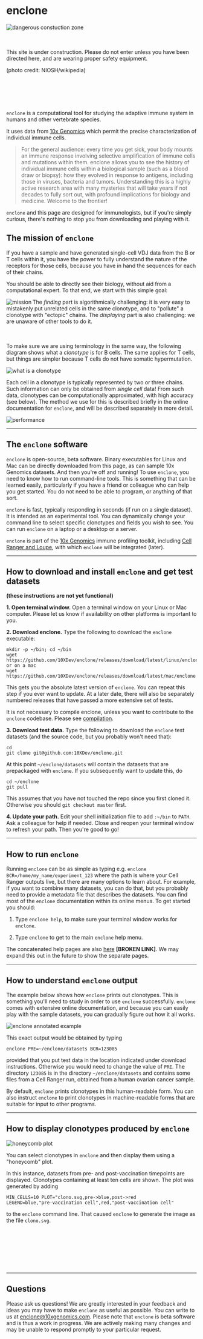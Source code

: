 <a name="readme" style="display:block; position:relative; top:-150px;"></a>
# enclone

<img align="left" src="https://upload.wikimedia.org/wikipedia/commons/thumb/c/cf/Construction_workers_not_wearing_fall_protection_equipment.jpg/320px-Construction_workers_not_wearing_fall_protection_equipment.jpg" alt="dangerous constuction zone" title="dangerous construction zone" />

<br>
<br>
<br>

This site is under construction.  Please do not enter unless you have been directed here, and
are wearing proper safety equipment.  

(photo credit: NIOSH/wikipedia)

<br>
<br>
<br>
<br>

`enclone` is a computational tool for studying the adaptive immune system in humans and
other vertebrate species.  

It uses data from [10x Genomics](https://www.10xgenomics.com/) which permit the precise
characterization of individual immune cells.

> For the general audience: every time you get sick, your body mounts an immune response involving
> selective amplification of immune cells and mutations within them.
> enclone allows you to see the history of individual immune cells within a 
> biological sample (such as a blood draw or biopsy): how they evolved in response to antigens, 
> including those in viruses, bacteria and tumors.  Understanding this is a highly active 
> research area with many mysteries that will take years if not decades to fully sort out, with 
> profound implications for biology and medicine.  Welcome to the frontier!

`enclone` and this page are designed for immunologists, but if
you're simply curious, there's nothing to stop you from downloading and playing with it.

## The mission of `enclone`

If you have a sample and have generated single-cell VDJ data from the B or T cells within it, you
have the power to fully understand the nature of the receptors for those cells, because you have
in hand the sequences for each of their chains.  

You should be able to directly see their biology, without aid from a computational expert.  To 
that end, we start with this simple goal:

<img align="left" src="img/mission.svg" alt="mission" title="mission" />
The <i>finding</i> part is 
algorithmically challenging: it is very easy to mistakenly put unrelated cells in the same 
clonotype, and to "pollute" a clonotype with "ectopic" chains.  
The <i>displaying</i> part is also challenging: we are unaware of other tools to do it.

<br>
<br>
<br>

To make sure we are using terminology in the same way, the following diagram shows what a 
_clonotype_ is for B cells.  The same applies for T cells, but things are simpler because T cells 
do not have somatic hypermutation.

<img src="img/what_is_a_clonotype.png" alt="what is a clonotype" title="what is a clonotype" />

Each cell in a clonotype is typically represented by two or three chains.  Such information can
only be obtained from _single cell_ data!  From such data, clonotypes can be computationally
approximated, with high accuracy (see below).  The method we use for this is described briefly in 
the online documentation for `enclone`, and will be described separately in more detail.

<img src="img/performance.svg" alt="performance" title="performance" />

___________________________________________________________________________________________________

<a name="software" style="display:block; position:relative; top:-150px;"></a>
## The `enclone` software

`enclone` is open-source, beta software.  Binary executables for Linux and Mac can be 
directly downloaded from this page, as can sample 10x Genomics datasets.  And then you're off and
running!  To use `enclone`, you need to know how to run command-line tools.  This is something that 
can be learned easily, particularly if you have a friend or colleague who can help you
get started.  You do not need to be able to program, or anything of that sort.

`enclone` is fast, typically responding in seconds (if run on a single dataset).  It is intended 
as an experimental tool.  You can dynamically change your command line to select specific 
clonotypes and fields you wish to see.  You can run `enclone` on a laptop or a desktop or a server.

`enclone` is part of the [10x Genomics](https://www.10xgenomics.com/) immune 
profiling toolkit, including
[Cell Ranger and Loupe](https://support.10xgenomics.com/single-cell-gene-expression/software/overview/welcome), 
with which `enclone` will be integrated (later).
___________________________________________________________________________________________________

<a name="download" style="display:block; position:relative; top:-150px;"></a>
## How to download and install `enclone` and get test datasets

<b>(these instructions are not yet functional)</b>

<b>1.  Open terminal window.</b>  Open a terminal window on your Linux or Mac computer. Please let us
know if availability on other platforms is important to you.

<b>2.  Download enclone.</b>  Type the following to download the `enclone` executable:
```
mkdir -p ~/bin; cd ~/bin
wget https://github.com/10XDev/enclone/releases/download/latest/linux/enclone
or on a mac
wget https://github.com/10XDev/enclone/releases/download/latest/mac/enclone
```
This gets you the absolute latest version of `enclone`.  You can repeat this step if you ever
want to update.  At a later date, there will also be separately numbered releases that have passed 
a more extensive set of tests.

It is not necessary to compile enclone, unless you want to contribute
to the `enclone` codebase.  Please see [compilation](COMPILE.md).

<b>3.  Download test data.</b>  Type the following to download the `enclone` test datasets 
(and the source code, but you probably won't need that):
```
cd
git clone git@github.com:10XDev/enclone.git
```
At this point `~/enclone/datasets` will contain the datasets
that are prepackaged with `enclone`.  If you subsequently want to update this, do
```
cd ~/enclone
git pull
```
This assumes that you have not touched the repo since you first cloned it.  Otherwise you should
`git checkout master` first.

<b>4.  Update your path.</b>  Edit your shell initialization file to add `:~/bin` to `PATH`.  Ask a colleague for help
if needed.  Close and reopen your terminal window to refresh your path.  Then you're good to go!
___________________________________________________________________________________________________

## How to run `enclone`

Running `enclone` can be as simple as typing e.g. `enclone BCR=/home/my_name/experiment_123`
where the path is where your Cell Ranger outputs live, but there are many options to learn
about.  For example, if you want to combine many datasets, you can do that, but you probably
need to provide a metadata file that describes the datasets.  You can find most of the `enclone`
documentation within its online menus.  To get started you should:

1. Type `enclone help`, to make sure your terminal window works for `enclone`.

2. Type `enclone` to get to the main `enclone` help menu.

The concatenated help pages are also
[here](https://htmlpreview.github.io/?https://github.com/10XGenomics/enclone/blob/master/src/help.all.html) 
<b>[BROKEN LINK]</b>.  We may expand this out in the future to show the separate pages.
___________________________________________________________________________________________________

## How to understand `enclone` output

The example below shows how `enclone` prints out clonotypes.  This is something you'll need
to study in order to use `enclone` successfully.  `enclone` comes with extensive online 
documentation, and because you can easily play with the sample datasets, you can gradually
figure out how it all works.

<img src="img/enclone_annotated_example.svg" alt="enclone annotated example" title="enclone annotated example" /> 

This exact output would be obtained by typing
```
enclone PRE=~/enclone/datasets BCR=123085
```
provided that you put test data in the location indicated under download instructions.  Otherwise
you would need to change the value of `PRE`.  The directory `123085` is in the directory
`~/enclone/datasets` and contains some files from a Cell Ranger run, obtained from a human 
ovarian cancer sample.

By default, `enclone` prints clonotypes in this human-readable form.  You can also instruct
`enclone` to print clonotypes in machine-readable forms that are suitable for input to other
programs.
___________________________________________________________________________________________________

<a name="honeycomb" style="display:block; position:relative; top:-150px;"></a>
## How to display clonotypes produced by `enclone`

<img align="left" src="img/clono.svg" alt="honeycomb plot" title="honeycomb plot" />

<br>

You can select clonotypes in `enclone` and then display them using a "honeycomb" plot.

In this instance, datasets from pre- and post-vaccination timepoints are displayed.  Clonotypes 
containing at least ten cells are shown.  The plot was generated by adding
```
MIN_CELLS=10 PLOT="clono.svg,pre->blue,post->red 
LEGEND=blue,"pre-vaccination cell",red,"post-vaccination cell"
```
to the `enclone` command line.  That caused `enclone` to generate the image as the file `clono.svg`.

<br><br><br><br><br><br>
___________________________________________________________________________________________________

## Questions

Please ask us questions!  We are greatly interested in your feedback and ideas you may have to 
make `enclone` as useful as possible.  You can write to us at enclone@10xgenomics.com.
Please note that `enclone` is beta software and is thus a work in progress.  We are actively
making many changes and may be unable to respond promptly to your particular request.
